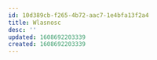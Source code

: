 ```yaml
---
id: 10d389cb-f265-4b72-aac7-1e4bfa13f2a4
title: Wlasnosc
desc: ''
updated: 1608692203339
created: 1608692203339
---
```


